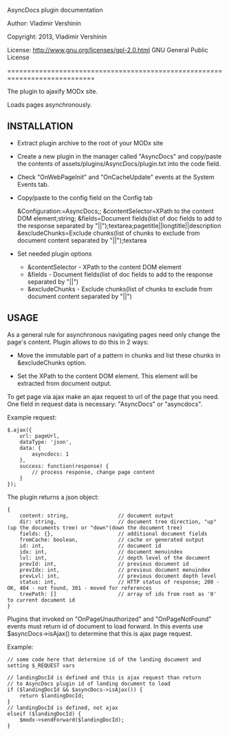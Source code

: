 AsyncDocs plugin documentation

Author: Vladimir Vershinin

Copyright: 2013, Vladimir Vershinin

License: http://www.gnu.org/licenses/gpl-2.0.html GNU General Public License

============================================================================

The plugin to ajaxify MODx site.

Loads pages asynchronously.


INSTALLATION
--------------------------------------------------------------------------
- Extract plugin archive to the root of your MODx site

- Create a new plugin in the manager called "AsyncDocs" and copy/paste the contents of assets/plugins/AsyncDocs/plugin.txt
into the code field.

- Check "OnWebPageInit" and "OnCacheUpdate" events at the System Events tab.

- Copy/paste to the config field on the Config tab

    &Configuration:=AsyncDocs;; &contentSelector=XPath to the content DOM element;string; &fields=Document fields(list of doc fields to add to the response separated by "||");textarea;pagetitle||longtitle||description &excludeChunks=Exclude chunks(list of chunks to exclude from document content separated by "||");textarea

- Set needed plugin options

    - &contentSelector - XPath to the content DOM element
    - &fields - Document fields(list of doc fields to add to the response separated by "||")
    - &excludeChunks - Exclude chunks(list of chunks to exclude from document content separated by "||")


USAGE
--------------------------------------------------------------------------
As a general rule for asynchronous navigating pages need only change the page's content.
Plugin allows to do this in 2 ways:

- Move the immutable part of a pattern in chunks and list these chunks in &excludeChunks option.

- Set the XPath to the content DOM element. This element will be extracted from document output.

To get page via ajax make an ajax request to url of the page that you need. One field
in request data is necessary: "AsyncDocs" or "asyncdocs".

Example request:

    $.ajax({
        url: pageUrl,
        dataType: 'json',
        data: {
            asyncdocs: 1
        },
        success: function(response) {
            // process response, change page content
        }
    });


The plugin returns a json object:

    {
        content: string,                // document output
        dir: string,                    // document tree direction, "up"(up the documents tree) or "down"(down the document tree)
        fields: {},                     // additional document fields
        fromCache: boolean,             // cache or generated output
        id: int,                        // document id
        idx: int,                       // document menuindex
        lvl: int,                       // depth level of the document
        prevId: int,                    // previous document id
        prevIdx: int,                   // previous document menuindex
        prevLvl: int,                   // previous document depth level
        status: int,                    // HTTP status of response; 200 - OK, 404 - not found, 301 - moved for references
        treePath: []                    // array of ids from root as '0' to current document id
    }

Plugins that invoked on "OnPageUnauthorized" and "OnPageNotFound" events
must return id of document to load forward. In this events use $asyncDocs->isAjax() to
determine that this is ajax page request.

Example:

    // some code here that determine id of the landing document and setting $_REQUEST vars

    // landingDocId is defined and this is ajax request than return
    // to AsyncDocs plugin id of landing document to load
    if ($landingDocId && $asyncDocs->isAjax()) { 
        return $landingDocId; 
    }
    // landingDocId is defined, not ajax
    elseif ($landingDocId) {
        $modx->sendForward($landingDocId);
    }


